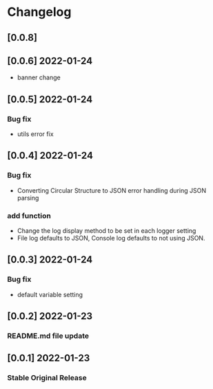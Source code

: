 # Changelog

## [0.0.8]

## [0.0.6] 2022-01-24
- banner change

## [0.0.5] 2022-01-24
### Bug fix
- utils error fix

## [0.0.4] 2022-01-24
### Bug fix
- Converting Circular Structure to JSON error handling during JSON parsing
### add function
- Change the log display method to be set in each logger setting
- File log defaults to JSON, Console log defaults to not using JSON.

## [0.0.3] 2022-01-24
### Bug fix
- default variable setting

## [0.0.2] 2022-01-23
### README.md file update

## [0.0.1] 2022-01-23
### Stable Original Release

